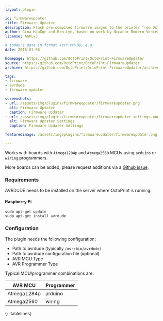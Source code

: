 ```yaml
---
layout: plugin

id: firmwareupdater
title: Firmware Updater
description: Flash pre-compiled firmware images to the printer from OctoPrint.
author: Gina Häußge and Ben Lye, based on work by Nicanor Romero Venier
license: AGPLv3

# today's date in format YYYY-MM-DD, e.g.
date: 2018-01-06

homepage: https://github.com/OctoPrint/OctoPrint-FirmwareUpdater
source: https://github.com/OctoPrint/OctoPrint-FirmwareUpdater
archive: https://github.com/OctoPrint/OctoPrint-FirmwareUpdater/archive/master.zip

tags:
- firmware
- avrdude
- firmware updater

screenshots:
- url: /assets/img/plugins/firmwareupdater/firmwareupdater.png
  alt: Firmware Updater
  caption: Firmware Updater
- url: /assets/img/plugins/firmwareupdater/firmwareupdater-settings.png
  alt: Firmware Updater Settings
  caption: Firmware Updater Settings

featuredimage: /assets/img/plugins/firmwareupdater/firmwareupdater.png

---
```

<style>
.tablelines table, .tablelines td, .tablelines th {
        border: 1px solid gray;
				 padding: 5px;
        }
</style>

Works with boards with `Atmega1284p` and `Atmega2560` MCUs using `arduino` or `wiring` programmers.

More boards can be added, please request additions via a [Github issue](https://github.com/OctoPrint/OctoPrint-FirmwareUpdater/issues).

### Requirements
AVRDUDE needs to be installed on the server where OctoPrint is running.

#### Raspberry Pi
```
sudo apt-get update
sudo apt-get install avrdude
```

### Configuration
The plugin needs the following configuration:

* Path to avrdude (typically `/usr/bin/avrdude`)
* Path to avrdude configuration file (optional)
* AVR MCU Type
* AVR Programmer Type

Typical MCU/programmer combinations are:

| AVR MCU | Programmer |
| --- | --- |
| Atmega1284p | arduino |
| Atmega2560 | wiring |
{: .tablelines}

